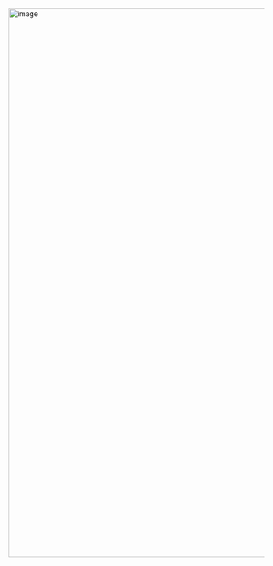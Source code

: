 <img width="1920" height="1080" alt="image" src="https://github.com/user-attachments/assets/d068ef58-148e-4307-84e8-7dc9e36f322e" />
